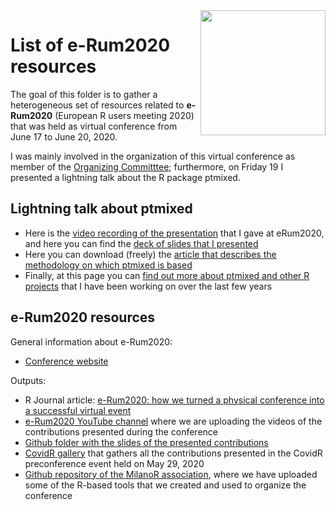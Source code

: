 <img src="https://user-images.githubusercontent.com/20061736/84913063-626df380-b0ba-11ea-8781-dbff9962e2c0.png" align="right" alt="" width="200" />

# List of e-Rum2020 resources

The goal of this folder is to gather a heterogeneous set of resources related to **e-Rum2020** (European R users meeting 2020) that was held as virtual conference from June 17 to June 20, 2020. 

I was mainly involved in the organization of this virtual conference as member of the [Organizing Committtee](https://2020.erum.io/about/organizers/); furthermore, on Friday 19 I presented a lightning talk about the R package ptmixed.

## Lightning talk about ptmixed

- Here is the [video recording of the presentation](https://www.youtube.com/watch?v=79lUgThZ4HE&t=738s) that I gave at eRum2020, and here you can find the [deck of slides that I presented](https://github.com/m-signo/erum2020/blob/master/beamer-signorelli-erum2020.pdf)
- Here you can download (freely) the [article that describes the methodology on which ptmixed is based](https://doi.org/10.1177/1471082X20936017)
- Finally, at this page you can [find out more about ptmixed and other R projects](https://mirkosignorelli.wixsite.com/home/software) that I have been working on over the last few years

## e-Rum2020 resources

General information about e-Rum2020:
- [Conference website](https://2020.erum.io/)

Outputs:
- R Journal article: [e-Rum2020: how we turned a physical conference into a successful virtual event](https://journal.r-project.org/archive/2020-2/erum.pdf)
- [e-Rum2020 YouTube channel](https://www.youtube.com/channel/UCDOoQShiQHE7_C-wuLqFJ7w) where we are uploading the videos of the contributions presented during the conference
- [Github folder with the slides of the presented contributions](https://github.com/Milano-R/erum2020program)
- [CovidR gallery](https://milano-r.github.io/erum2020-covidr-contest/) that gathers all the contributions presented in the CovidR preconference event held on May 29, 2020
- [Github repository of the MilanoR association](https://github.com/Milano-R), where we have uploaded some of the R-based tools that we created and used to organize the conference
